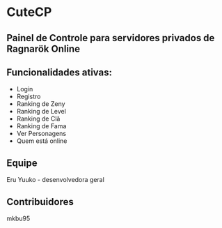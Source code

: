# CuteCP
## Painel de Controle para servidores privados de Ragnarök Online

## Funcionalidades ativas:
* Login
* Registro
* Ranking de Zeny
* Ranking de Level
* Ranking de Clã
* Ranking de Fama
* Ver Personagens
* Quem está online

## Equipe
Eru Yuuko - desenvolvedora geral

## Contribuidores
mkbu95
